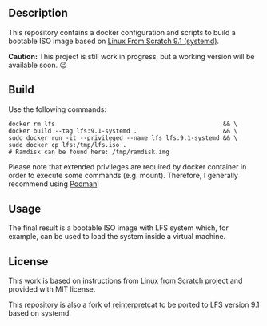 ## Description

This repository contains a docker configuration and scripts to build a bootable ISO
image based on [Linux From Scratch 9.1 (systemd)](http://www.linuxfromscratch.org/lfs/downloads/9.1-systemd/LFS-BOOK-9.1-systemd.pdf).

**Caution:** This project is still work in progress, but a working version will be available soon. :wink:

## Build

Use the following commands:

    docker rm lfs                                               && \
    docker build --tag lfs:9.1-systemd .                        && \
    sudo docker run -it --privileged --name lfs lfs:9.1-systemd && \
    sudo docker cp lfs:/tmp/lfs.iso .
    # Ramdisk can be found here: /tmp/ramdisk.img

Please note that extended privileges are required by docker container
in order to execute some commands (e.g. mount).
Therefore, I generally recommend using [Podman](https://podman.io/)!

## Usage

The final result is a bootable ISO image with LFS system which, for
example, can be used to load the system inside a virtual machine.

## License

This work is based on instructions from [Linux from Scratch](http://www.linuxfromscratch.org/lfs) project and provided with MIT license.

This repository is also a fork of [reinterpretcat](https://github.com/reinterpretcat/lfs) to be ported to LFS version 9.1 based on systemd.
